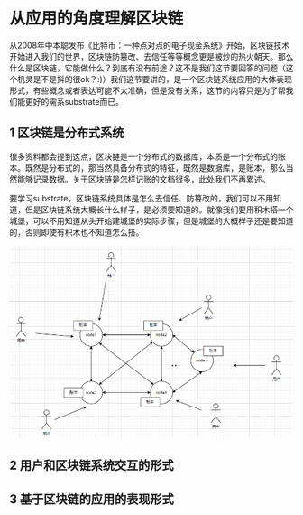 # 从应用的角度理解区块链

从2008年中本聪发布《比特币：一种点对点的电子现金系统》开始，区块链技术开始进入我们的世界，区块链防篡改、去信任等等概念更是被炒的热火朝天。那么什么是区块链，它能做什么？到底有没有前途？这不是我们这节要回答的问题（这个机灵是不是抖的很ok？:)）我们这节要讲的，是一个区块链系统应用的大体表现形式，有些概念或者表达可能不太准确，但是没有关系，这节的内容只是为了帮我们能更好的需系substrate而已。

## 1 区块链是分布式系统
很多资料都会提到这点，区块链是一个分布式的数据库，本质是一个分布式的账本。既然是分布式的，那当然具备分布式的特征，既然是数据库，是账本，那么当然能够记录数据。关于区块链是怎样记账的文档很多，此处我们不再累述。

要学习substrate，区块链系统具体是怎么去信任、防篡改的，我们可以不用知道，但是区块链系统大概长什么样子，是必须要知道的。就像我们要用积木搭一个城堡，可以不用知道从头开始建城堡的实际步骤，但是城堡的大概样子还是要知道的，否则即使有积木也不知道怎么搭。

![区块链系统的大体样貌](assets/区块链系统1.PNG)


## 2 用户和区块链系统交互的形式

## 3 基于区块链的应用的表现形式

